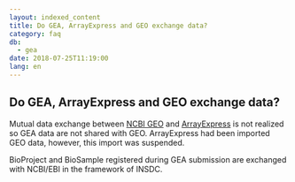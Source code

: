 ```yaml
---
layout: indexed_content
title: Do GEA, ArrayExpress and GEO exchange data?
category: faq
db:
  - gea
date: 2018-07-25T11:19:00
lang: en
---
```


## Do GEA, ArrayExpress and GEO exchange data?

<p>Mutual data exchange between <a href=\"https://www.ncbi.nlm.nih.gov/geo/\">NCBI GEO</a> and <a href=\"https://www.ebi.ac.uk/arrayexpress/\">ArrayExpress</a> is not realized so GEA data are not shared with GEO. ArrayExpress had been imported GEO data, however, this import was suspended.</p><p>BioProject and BioSample registered during GEA submission are exchanged with NCBI/EBI in the framework of INSDC.</p>